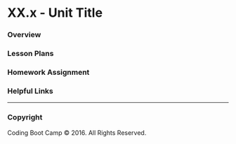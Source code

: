 # XX.x - Unit Title

### Overview

### Lesson Plans

### Homework Assignment

### Helpful Links

- - -

### Copyright

Coding Boot Camp © 2016. All Rights Reserved.
